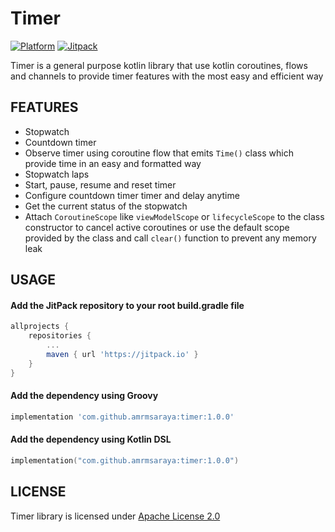 # Timer
[![Platform](https://img.shields.io/badge/platform-android-green.svg)](http://developer.android.com/index.html)
[![Jitpack](https://img.shields.io/jitpack/v/github/amrmsaraya/timer)](https://jitpack.io/#amrmsaraya/timer)

Timer is a general purpose kotlin library that use kotlin coroutines, flows and channels to provide timer features with the most easy and efficient way

## FEATURES
- Stopwatch
- Countdown timer
- Observe timer using coroutine flow that emits `Time()`  class which provide time in an easy and formatted way
- Stopwatch laps
- Start, pause, resume and reset timer
- Configure countdown timer timer and delay anytime
- Get the current status of the stopwatch
- Attach `CoroutineScope` like `viewModelScope` or `lifecycleScope` to the class constructor to cancel active coroutines or use the default scope provided by the class and call `clear()` function to prevent any memory leak 


## USAGE
#### Add the JitPack repository to your root build.gradle file 

```groovy
allprojects {
	repositories {
		...
		maven { url 'https://jitpack.io' }
	}
}
```

#### Add the dependency using Groovy
```groovy
implementation 'com.github.amrmsaraya:timer:1.0.0'
```

#### Add the dependency using Kotlin DSL
```kotlin
implementation("com.github.amrmsaraya:timer:1.0.0")
```

## LICENSE
Timer library is licensed under [Apache License 2.0](https://www.apache.org/licenses/LICENSE-2.0)
